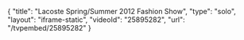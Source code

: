 {
    "title": "Lacoste Spring\/Summer 2012 Fashion Show",
    "type": "solo",
    "layout": "iframe-static",
    "videoId": "25895282",
    "url": "\/tvpembed\/25895282"
}